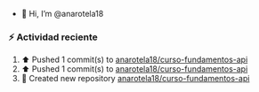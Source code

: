 - 👋 Hi, I’m @anarotela18

### :zap: Actividad reciente
<!--RECENT_ACTIVITY:start-->
1. ⬆️ Pushed 1 commit(s) to [anarotela18/curso-fundamentos-api](https://github.com/anarotela18/curso-fundamentos-api)<br>
2. ⬆️ Pushed 1 commit(s) to [anarotela18/curso-fundamentos-api](https://github.com/anarotela18/curso-fundamentos-api)<br>
3. 📔 Created new repository [anarotela18/curso-fundamentos-api](https://github.com/anarotela18/curso-fundamentos-api)<br>
<!--RECENT_ACTIVITY:end-->
